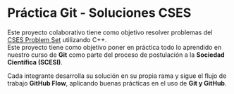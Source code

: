 # Práctica Git - Soluciones CSES

Este proyecto colaborativo tiene como objetivo resolver problemas del [CSES Problem Set](https://cses.fi/problemset/) utilizando C++.  
Este proyecto tiene como objetivo poner en práctica todo lo aprendido en nuestro curso de **Git** como parte del proceso de postulación a la **Sociedad Científica (SCESI)**.

Cada integrante desarrolla su solución en su propia rama y sigue el flujo de trabajo **GitHub Flow**, aplicando buenas prácticas en el uso de **Git y GitHub**.